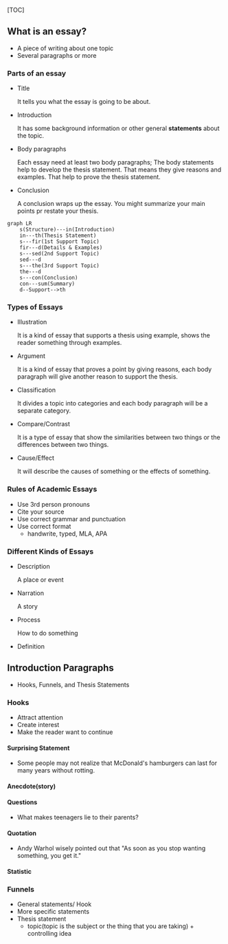 [TOC]

## What is an essay?

- A piece of writing about one topic
- Several paragraphs or more

### Parts of an essay

- Title

  It tells you what the essay is going to be about.

- Introduction

  It has some background information or other general **statements** about the topic.

- Body paragraphs

  Each essay need at least two body paragraphs; The body statements help to develop the thesis statement. That means they give reasons and examples. That help to prove the thesis statement.

- Conclusion

  A conclusion wraps up the essay. You might summarize your main points pr restate your thesis.

```mermaid
graph LR
	s(Structure)---in(Introduction)
	in---th(Thesis Statement)
	s---fir(1st Support Topic)
	fir---d(Details & Examples)
	s---sed(2nd Support Topic)
	sed---d
	s---the(3rd Support Topic)
	the---d
	s---con(Conclusion)
	con---sum(Summary)
	d--Support-->th
```

### Types of Essays

- Illustration

  It is a kind of essay that supports a thesis using example, shows the reader something through examples.

- Argument

  It is a kind of essay that proves a point by giving reasons, each body paragraph will give another reason to support the thesis.

- Classification

    It divides a topic into categories and each body paragraph will be a separate category.

- Compare/Contrast

  It is a type of essay that show the similarities between two things or the differences between two things.

- Cause/Effect

  It will describe the causes of something or the effects of something.

### Rules of Academic Essays

- Use 3rd  person pronouns
- Cite your source
- Use correct  grammar and punctuation
- Use correct format 
  - handwrite, typed, MLA, APA

### Different Kinds of Essays

- Description

  A place or event

- Narration

  A story

- Process

  How to do something

- Definition

## Introduction Paragraphs

- Hooks, Funnels, and Thesis Statements

### Hooks

- Attract attention
- Create interest
- Make the reader want to continue

#### Surprising Statement

- Some people may not realize that McDonald's hamburgers can last for many years without rotting.

#### Anecdote(story)

#### Questions

- What makes teenagers lie to their parents?

#### Quotation

- Andy Warhol wisely pointed out that "As soon as you stop wanting something, you  get it."

#### Statistic

### Funnels

- General statements/ Hook
- More specific statements
- Thesis statement
  - topic(topic is the subject or the thing that you are taking)  + controlling idea



